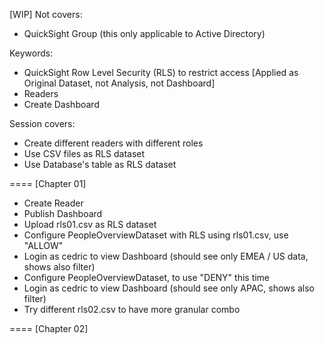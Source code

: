 [WIP]
Not covers:
- QuickSight Group (this only applicable to Active Directory)

Keywords:
- QuickSight Row Level Security (RLS) to restrict access [Applied as Original Dataset, not Analysis, not Dashboard]
- Readers
- Create Dashboard

Session covers:
- Create different readers with different roles
- Use CSV files as RLS dataset
- Use Database's table as RLS dataset


====
[Chapter 01]
- Create Reader
- Publish Dashboard
- Upload rls01.csv as RLS dataset
- Configure PeopleOverviewDataset with RLS using rls01.csv, use "ALLOW"
- Login as cedric to view Dashboard (should see only EMEA / US data, shows also filter)
- Configure PeopleOverviewDataset, to use "DENY" this time
- Login as cedric to view Dashboard (should see only APAC, shows also filter)
- Try different rls02.csv to have more granular combo

====
[Chapter 02]
